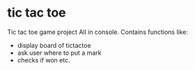 # tic tac toe
Tic tac toe game project
All in console.
Contains functions like:
- display board of tictactoe
- ask user where to put a mark
- checks if won
etc.
